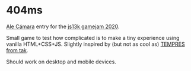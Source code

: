 # 404ms

[Ale Cámara](https://twitter.com/soy_yuma) entry for the [js13k gamejam 2020](https://js13kgames.com/).

Small game to test how complicated is to make a tiny experience using vanilla HTML+CSS+JS. Slightly inspired by (but not as cool as) [TEMPRES from tak](https://tak.itch.io/tempres).

Should work on desktop and mobile devices.